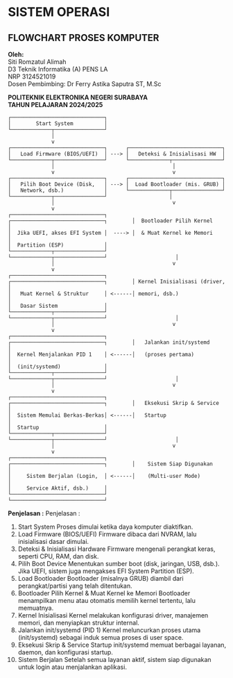 # SISTEM OPERASI  
## FLOWCHART PROSES KOMPUTER

**Oleh:**  
Siti Romzatul Alimah  
D3 Teknik Informatika (A) PENS LA  
NRP 3124521019  
Dosen Pembimbing: Dr Ferry Astika Saputra ST, M.Sc  

**POLITEKNIK ELEKTRONIKA NEGERI SURABAYA**  
**TAHUN PELAJARAN 2024/2025**



```plaintext
┌──────────────────────────────┐
│        Start System          │
└─────────────┬────────────────┘
              │
              v
┌──────────────────────────────┐      ┌──────────────────────────────┐
│   Load Firmware (BIOS/UEFI)  │ ---> │   Deteksi & Inisialisasi HW  │
└─────────────┬────────────────┘      └─────────────┬────────────────┘
              │                                      │
              v                                      v
┌──────────────────────────────┐      ┌──────────────────────────────┐
│   Pilih Boot Device (Disk,   │ ---> │  Load Bootloader (mis. GRUB) │
│   Network, dsb.)             │      └─────────────┬────────────────┘
└─────────────┬────────────────┘                    │
              │                                      v
              v                         ┌──────────────────────────────┐
┌──────────────────────────────┐        │  Bootloader Pilih Kernel     │
│  Jika UEFI, akses EFI System │  ----> │  & Muat Kernel ke Memori     │
│  Partition (ESP)             │        └─────────────┬────────────────┘
└─────────────┬────────────────┘                      │
              │                                      v
              v                         ┌──────────────────────────────┐
┌──────────────────────────────┐        │ Kernel Inisialisasi (driver, │
│   Muat Kernel & Struktur     │ <------│ memori, dsb.)                │
│   Dasar Sistem               │        └─────────────┬────────────────┘
└─────────────┬────────────────┘                      │
              │                                      v
              v                         ┌──────────────────────────────┐
┌──────────────────────────────┐        │   Jalankan init/systemd      │
│  Kernel Menjalankan PID 1    │ <------│   (proses pertama)           │
│  (init/systemd)              │        └─────────────┬────────────────┘
└─────────────┬────────────────┘                      │
              │                                      v
              v                         ┌──────────────────────────────┐
┌──────────────────────────────┐        │   Eksekusi Skrip & Service   │
│  Sistem Memulai Berkas-Berkas│ <------│   Startup                    │
│  Startup                     │        └─────────────┬────────────────┘
└─────────────┬────────────────┘                      │
              │                                      v
              v                         ┌──────────────────────────────┐
┌──────────────────────────────┐        │    Sistem Siap Digunakan     │
│     Sistem Berjalan (Login,  │ <------│    (Multi-user Mode)         │
│     Service Aktif, dsb.)     │        └──────────────────────────────┘
└──────────────────────────────┘

```
**Penjelasan :**
Penjelasan :
1.	Start System
Proses dimulai ketika daya komputer diaktifkan.
2.	Load Firmware (BIOS/UEFI)
Firmware dibaca dari NVRAM, lalu inisialisasi dasar dimulai.
3.	Deteksi & Inisialisasi Hardware
Firmware mengenali perangkat keras, seperti CPU, RAM, dan disk.
4.	Pilih Boot Device
Menentukan sumber boot (disk, jaringan, USB, dsb.). Jika UEFI, sistem juga mengakses EFI System Partition (ESP).
5.	Load Bootloader
Bootloader (misalnya GRUB) diambil dari perangkat/partisi yang telah ditentukan.
6.	Bootloader Pilih Kernel & Muat Kernel ke Memori
Bootloader menampilkan menu atau otomatis memilih kernel tertentu, lalu memuatnya.
7.	Kernel Inisialisasi
Kernel melakukan konfigurasi driver, manajemen memori, dan menyiapkan struktur internal.
8.	Jalankan init/systemd (PID 1)
Kernel meluncurkan proses utama (init/systemd) sebagai induk semua proses di user space.
9.	Eksekusi Skrip & Service Startup
init/systemd memuat berbagai layanan, daemon, dan konfigurasi startup.
10.	Sistem Berjalan
Setelah semua layanan aktif, sistem siap digunakan untuk login atau menjalankan aplikasi.




